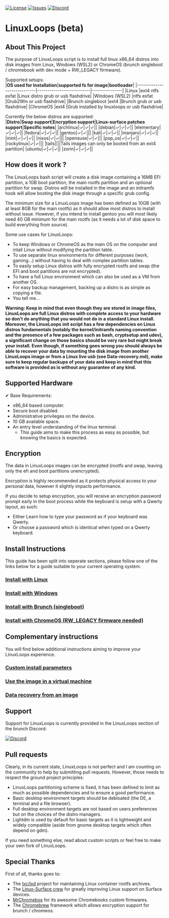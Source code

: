 <div id="top"></div>

<!-- Shields/Logos -->
[![License][license-shield]][license-url]
[![Issues][issues-shield]][issues-url]
[![Discord][discord-shield]][discord-url]

# LinuxLoops (beta)

<!-- About This Project -->
## About This Project

The purpose of LinuxLoops script is to install full linux x86_64 distros into disk images from Linux, Windows (WSL2) or ChromeOS (brunch singleboot / chromebook with dev mode + RW_LEGACY firmware).

Supported setups:  
|**OS used for Installation**|**supported fs for image**|**bootloader**|
|----------------------------|--------------------------|---------------|
|Linux                       |ext4 ntfs exfat           |Linux distro grub or usb flashdrive|
|Windows (WSL2)              |ntfs exfat                |Grub2Win or usb flashdrive|
|Brunch singleboot           |ext4                      |Brunch grub or usb flashdrive|
|ChromeOS                    |ext4                      |Grub installed by linuxloops or usb flashdrive|

Currently the below distros are supported:  
|**Distro**|**Swap support**|**Encryption support**|**Linux-surface patches support**|**Specific notes**|
|archlinux|✓|✓|✓||
|debian|✓|✓|✓||
|elementary|✓|✓|✓||
|fedora|✓|✓|✓||
|gentoo|✓|✓|||
|kali|✓|✓|✓||
|manjaro|✓|✓|✓||
|mint|✓|✓|✓||
|nixos|✓|✓|||
|opensuse|✓|✓|||
|pop_os|✓|✓|✓||
|rockylinux|✓|✓|||
|tails||||Tails images can only be booted from an ext4 partition|
|ubuntu|✓|✓|✓||
|zorin|✓|✓|✓||

## How does it work ?

The LinuxLoops bash script will create a disk image containing a 16MB EFI partition, a 1GB boot partition, the main rootfs partition and an optional partition for swap. Distros will be installed in the image and an initramfs hook will allow booting the disk image through a specific grub config.

The minimum size for a LinuxLoops image has been defined as 10GB (with at least 8GB for the main rootfs) as it should allow most distros to install without issue. However, if you intend to install gentoo you will most likely need 40 GB minimum for the main rootfs (as it needs a lot of disk space to build everything from source).

Some use cases for LinuxLoops:
- To keep Windows or ChromeOS as the main OS on the computer and intall Linux without modifying the partition table.
- To use separate linux environments for different purposes (work, gaming...) without having to deal with complex partition tables.
- To easily setup Linux distros with fully encrypted rootfs and swap (the EFI and boot partitions are not encrypted).
- To have a full Linux environment which can also be used as a VM from another OS.
- For easy backup management, backing up a distro is as simple as copying a file.
- You tell me...

**Warning: Keep in mind that even though they are stored in image files, LinuxLoops are full Linux distros with complete access to your hardware so don't do anything that you would not do in a standard Linux install. Moreover, the LinuxLoops init script has a few dependencies on Linux distros fundamentals (notably the kernel/initramfs naming convention and the presence of a few packages such as bash, cryptsetup and udev), a significant change on those basics should be very rare but might break your install. Even though, if something goes wrong you should always be able to recover your data by mounting the disk image from another LinuxLoops image or from a Linux live usb (see Data-recovery.md), make sure to keep regular backups of your data and keep in mind that this software is provided as is without any guarantee of any kind.**

<!-- Supported Hardware -->
## Supported Hardware

✔ Base Requirements:
- x86_64 based computer.
- Secure boot disabled.
- Administrative privileges on the device.
- 10 GB available space.
- An entry level understanding of the linux terminal.
  - This guide aims to make this process as easy as possible, but knowing the basics is expected.

## Encryption

The data in LinuxLoops images can be encrypted (rootfs and swap, leaving only the efi and boot partitions unencrypted).

Encryption is highly recommended as it protects physical access to your personal data, however it slightly impacts performance.
  
If you decide to setup encryption, you will receive an encryption password prompt early in the boot process while the keyboard is setup with a Qwerty layout, as such:
- Either Learn how to type your password as if your keyboard was Qwerty.
- Or choose a password which is identical when typed on a Qwerty keyboard.

## Install Instructions
This guide has been split into seperate sections, please follow one of the links below for a guide suitable to your current operating system.

### [Install with Linux][linux-guide]
### [Install with Windows][windows-guide]
### [Install with Brunch (singleboot)][brunch-guide]
### [Install with ChromeOS (RW_LEGACY firmware needed)][chromeos-guide]


## Complementary instructions
You will find below additional instructions aiming to improve your LinuxLoops experience.

### [Custom install parameters][custom-guide]
### [Use the image in a virtual machine][vm-guide]
### [Data recovery from an image][recovery-guide]

## Support

Support for LinuxLoops is currently provided in the LinuxLoops section of the brunch Discord:

[![Discord][discord-shield]][discord-url]

## Pull requests

Clearly, in its current state, LinuxLoops is not perfect and I am counting on the community to help by submitting pull requests. However, those needs to respect the ground project principles:
- LinuxLoops partitioning scheme is fixed, it has been defined to limit as much as possible dependencies and to ensure a good performance.
- Basic desktop environment targets should be debloated (the DE, a terminal and a file browser).
- Full desktop environment targets are not based on users preferences but on the choices of the distro managers.
- Lightdm is used by default for basic targets as it is lightweight and widely compatible (aside from gnome desktop targets which often depend on gdm).

If you need something else, read about custom scripts or feel free to make your own fork of LinuxLoops.

<!-- Special Thanks -->

## Special Thanks

First of all, thanks goes to:
- The [lxc/lxd][lxc link] project for maintaining Linux container rootfs archives.
- The [Linux-Surface crew][linux-surface link] for greatly improving Linux support on Surface devices.
- [MrChromebox][MrChromebox link] for its awesome Chromebooks custom firmwares.
- The [Chromebrew][Chromebrew link] framework which allows encryption support for brunch / chromeos.

<!-- Reference Links -->
<!-- Badges -->
[license-shield]: https://img.shields.io/github/license/sebanc/linuxloops?label=License&logo=Github&style=flat-square
[license-url]: ./LICENSE
[issues-shield]: https://img.shields.io/github/issues/sebanc/linuxloops?label=Issues&logo=Github&style=flat-square
[issues-url]: https://github.com/sebanc/linuxloops/issues
[discord-shield]: https://img.shields.io/badge/Discord-Join-7289da?style=flat-square&logo=discord&logoColor=%23FFFFFF
[discord-url]: https://discord.gg/x2EgK2M

<!-- Outbound Links -->
[lxc link]: https://linuxcontainers.org/
[linux-surface link]: https://github.com/linux-surface/linux-surface
[MrChromebox link]: https://mrchromebox.tech/
[Chromebrew link]: https://github.com/skycocker/chromebrew

<!-- Internal Links -->
[windows-guide]: ./Install-with-windows.md
[linux-guide]: ./Install-with-linux.md
[brunch-guide]: ./Install-with-brunch.md
[chromeos-guide]: ./Install-with-chromebook.md
[custom-guide]: ./Custom-install.md
[vm-guide]: ./Virtual-Machines.md
[recovery-guide]: ./Data-recovery.md
